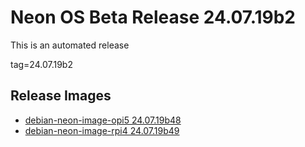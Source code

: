 # Neon OS Beta Release 24.07.19b2
This is an automated release

tag=24.07.19b2

## Release Images
- [debian-neon-image-opi5 24.07.19b48](https://download.neonaiservices.com/neon_os/core/rpi4/dev/debian-neon-image-rpi4_2024-07-19_03_11.img.xz)
- [debian-neon-image-rpi4 24.07.19b49](https://download.neonaiservices.com/neon_os/core/rpi4/dev/debian-neon-image-rpi4_2024-07-19_03_11.img.xz)
